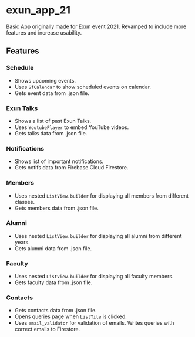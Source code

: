 # exun_app_21
Basic App originally made for Exun event 2021. Revamped to include more features and increase usability.

## Features

### Schedule
- Shows upcoming events.
- Uses `SfCalendar` to show scheduled events on calendar.
- Gets event data from .json file.

### Exun Talks
- Shows a list of past Exun Talks.
- Uses `YoutubePlayer` to embed YouTube videos.
- Gets talks data from .json file.

### Notifications
- Shows list of important notifications.
- Gets notifs data from Firebase Cloud Firestore.

### Members
- Uses nested `ListView.builder` for displaying all members from different classes.
- Gets members data from .json file.

### Alumni
- Uses nested `ListView.builder` for displaying all alumni from different years.
- Gets alumni data from .json file.

### Faculty
- Uses nested `ListView.builder` for displaying all faculty members.
- Gets faculty data from .json file.

### Contacts
- Gets contacts data from .json file.
- Opens queries page when `ListTile` is clicked. 
- Uses `email_validator` for validation of emails. Writes queries with correct emails to Firestore.
